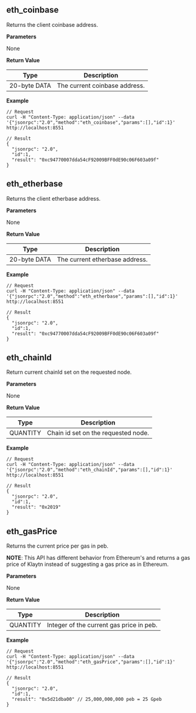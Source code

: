 ## eth_coinbase <a id="eth_coinbase"></a>

Returns the client coinbase address.

**Parameters**

None

**Return Value**

| Type           | Description                     |
|----------------|---------------------------------|
| 20-byte DATA   | The current coinbase address.   |

**Example**

```shell
// Request
curl -H "Content-Type: application/json" --data '{"jsonrpc":"2.0","method":"eth_coinbase","params":[],"id":1}' http://localhost:8551

// Result
{
  "jsonrpc": "2.0",
  "id":1,
  "result": "0xc94770007dda54cF92009BFF0dE90c06F603a09f"
}
```


## eth_etherbase <a id="eth_etherbase"></a>

Returns the client etherbase address.

**Parameters**

None

**Return Value**

| Type           | Description                    |
|----------------|--------------------------------|
| 20-byte DATA   | The current etherbase address. |

**Example**

```shell
// Request
curl -H "Content-Type: application/json" --data '{"jsonrpc":"2.0","method":"eth_etherbase","params":[],"id":1}' http://localhost:8551

// Result
{
  "jsonrpc": "2.0",
  "id":1,
  "result": "0xc94770007dda54cF92009BFF0dE90c06F603a09f"
}
```


## eth_chainId <a id="eth_chainid"></a>

Return current chainId set on the requested node.

**Parameters**

None

**Return Value**

| Type      | Description                         |
|-----------|-------------------------------------|
| QUANTITY  | Chain id set on the requested node. |

**Example**

```shell
// Request
curl -H "Content-Type: application/json" --data '{"jsonrpc":"2.0","method":"eth_chainId","params":[],"id":1}' http://localhost:8551

// Result
{
  "jsonrpc": "2.0",
  "id":1,
  "result": "0x2019"
}
```


## eth_gasPrice <a id="eth_gasprice"></a>

Returns the current price per gas in peb.

**NOTE**: This API has different behavior from Ethereum's and
returns a gas price of Klaytn instead of suggesting a gas price as in Ethereum.

**Parameters**

None

**Return Value**

| Type       | Description                                |
|------------|--------------------------------------------|
| QUANTITY   | Integer of the current gas price in peb.   |

**Example**

```shell
// Request
curl -H "Content-Type: application/json" --data '{"jsonrpc":"2.0","method":"eth_gasPrice","params":[],"id":1}' http://localhost:8551

// Result
{
  "jsonrpc": "2.0",
  "id":1,
  "result": "0x5d21dba00" // 25,000,000,000 peb = 25 Gpeb
}
```
